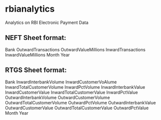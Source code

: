 # rbianalytics
Analytics on RBI Electronic Payment Data

## NEFT Sheet format:
Bank	OutwardTransactions	OutwardValueMillions	InwardTransactions	InwardValueMillions	Month	Year

## RTGS Sheet format:
Bank	InwardInterbankVolume	InwardCustomerVoAlume	InwardTotalCustomerVolume	InwardPctVolume	InwardInterbankValue	InwardCustomerValue	InwardTotalCustomerValue	InwardPctValue	OutwardInterbankVolume	OutwardCustomerVolume	OutwardTotalCustomerVolume	OutwardPctVolume	OutwardInterbankValue	OutwardCustomerValue	OutwardTotalCustomerValue	OutwardPctValue	Month	Year


